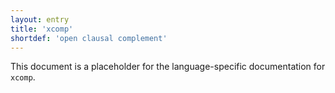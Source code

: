 ```yaml
---
layout: entry
title: 'xcomp'
shortdef: 'open clausal complement'
---
```


This document is a placeholder for the language-specific documentation
for `xcomp`.
